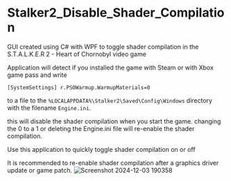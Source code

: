 # Stalker2_Disable_Shader_Compilation
GUI created using C# with WPF to toggle shader compilation in the S.T.A.L.K.E.R 2 - Heart of Chornobyl video game


Application will detect if you installed the game with Steam or with Xbox game pass and write

`[SystemSettings]
r.PSOWarmup.WarmupMaterials=0`

to a file to the `%LOCALAPPDATA%\Stalker2\Saved\Config\Windows` directory with the filename `Engine.ini`.



this will disable the shader compilation when you start the game. 
changing the 0 to a 1 or deleting the Engine.ini file will re-enable the shader compilation. 

Use this application to quickly toggle shader compilation on or off

It is recommended to re-enable shader compilation after a graphics driver update or game patch. 
![Screenshot 2024-12-03 190358](https://github.com/user-attachments/assets/f457de64-4881-4775-adec-b6a0671c1bdb)

